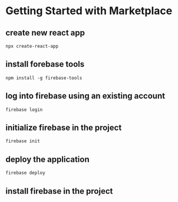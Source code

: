 # Getting Started with Marketplace

## create new react app

```npx create-react-app```

## install forebase tools

```npm install -g firebase-tools```

## log into firebase using an existing account

```firebase login```

## initialize firebase in the project

```firebase init```

## deploy the application

```firebase deploy```

## install firebase in the project

```npm i firebase

